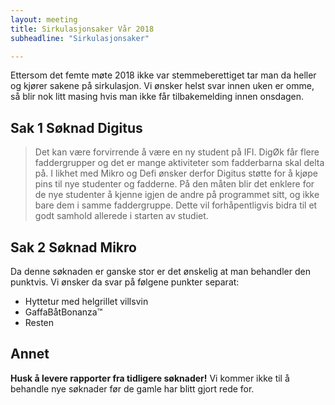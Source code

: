 ```yaml
---
layout: meeting
title: Sirkulasjonsaker Vår 2018
subheadline: "Sirkulasjonsaker"

---
```



Ettersom det femte møte 2018 ikke var stemmeberettiget tar man da heller og kjører sakene på sirkulasjon.
Vi ønsker helst svar innen uken er omme, så blir nok litt masing hvis man ikke får tilbakemelding innen onsdagen.


## Sak 1 Søknad Digitus

>Det kan være forvirrende å være en ny student på IFI. DigØk får flere faddergrupper og det er
 mange aktiviteter som fadderbarna skal delta på. I likhet med Mikro og Defi ønsker derfor Digitus
 støtte for å kjøpe pins til nye studenter og fadderne. På den måten blir det enklere for de nye
 studenter å kjenne igjen de andre på programmet sitt, og ikke bare dem i samme faddergruppe.
 Dette vil forhåpentligvis bidra til et godt samhold allerede i starten av studiet.

## Sak 2 Søknad Mikro
Da denne søknaden er ganske stor er det ønskelig at man behandler den punktvis.
Vi ønsker da svar på følgene punkter separat:

- Hyttetur med helgrillet villsvin
- GaffaBåtBonanza™
- Resten



## Annet

**Husk å levere rapporter fra tidligere søknader!** Vi kommer ikke til å behandle nye søknader før de gamle har blitt gjort rede for.
